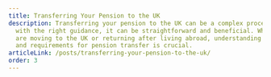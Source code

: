 ```yaml
---
title: Transferring Your Pension to the UK
description: Transferring your pension to the UK can be a complex process, but
  with the right guidance, it can be straightforward and beneficial. Whether you
  are moving to the UK or returning after living abroad, understanding the steps
  and requirements for pension transfer is crucial.
articleLink: /posts/transferring-your-pension-to-the-uk/
order: 3
---
```

